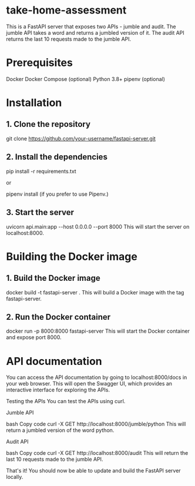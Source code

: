 # take-home-assessment

This is a FastAPI server that exposes two APIs - jumble and audit. The jumble API takes a word and returns a jumbled version of it. The audit API returns the last 10 requests made to the jumble API.

# Prerequisites
Docker
Docker Compose (optional)
Python 3.8+
pipenv (optional)

# Installation
## 1. Clone the repository

git clone https://github.com/your-username/fastapi-server.git

## 2. Install the dependencies

pip install -r requirements.txt

or

pipenv install
(if you prefer to use Pipenv.)


## 3. Start the server

uvicorn api.main:app --host 0.0.0.0 --port 8000
This will start the server on localhost:8000.

# Building the Docker image

## 1. Build the Docker image

docker build -t fastapi-server .
This will build a Docker image with the tag fastapi-server.

## 2. Run the Docker container

docker run -p 8000:8000 fastapi-server
This will start the Docker container and expose port 8000.


# API documentation
You can access the API documentation by going to localhost:8000/docs in your web browser. This will open the Swagger UI, which provides an interactive interface for exploring the APIs.

Testing the APIs
You can test the APIs using curl.

Jumble API

bash
Copy code
curl -X GET http://localhost:8000/jumble/python
This will return a jumbled version of the word python.

Audit API

bash
Copy code
curl -X GET http://localhost:8000/audit
This will return the last 10 requests made to the jumble API.

That's it! You should now be able to update and build the FastAPI server locally.
